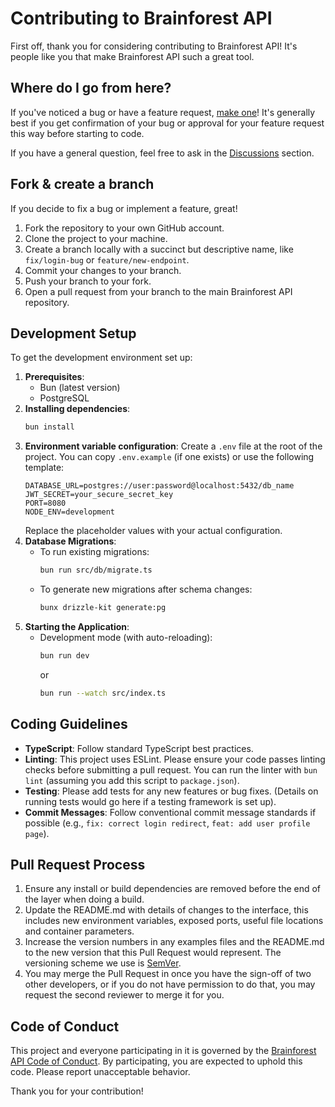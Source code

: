 # Contributing to Brainforest API

First off, thank you for considering contributing to Brainforest API! It's people like you that make Brainforest API such a great tool.

## Where do I go from here?

If you've noticed a bug or have a feature request, [make one](https://github.com/your-username/brainforest-api/issues/new)! It's generally best if you get confirmation of your bug or approval for your feature request this way before starting to code.

If you have a general question, feel free to ask in the [Discussions](https://github.com/your-username/brainforest-api/discussions) section.

## Fork & create a branch

If you decide to fix a bug or implement a feature, great!

1.  Fork the repository to your own GitHub account.
2.  Clone the project to your machine.
3.  Create a branch locally with a succinct but descriptive name, like `fix/login-bug` or `feature/new-endpoint`.
4.  Commit your changes to your branch.
5.  Push your branch to your fork.
6.  Open a pull request from your branch to the main Brainforest API repository.

## Development Setup

To get the development environment set up:

1.  **Prerequisites**:
    - Bun (latest version)
    - PostgreSQL
2.  **Installing dependencies**:
    ```bash
    bun install
    ```
3.  **Environment variable configuration**: Create a `.env` file at the root of the project. You can copy `.env.example` (if one exists) or use the following template:
    ```
    DATABASE_URL=postgres://user:password@localhost:5432/db_name
    JWT_SECRET=your_secure_secret_key
    PORT=8080
    NODE_ENV=development
    ```
    Replace the placeholder values with your actual configuration.
4.  **Database Migrations**:
    - To run existing migrations:
      ```bash
      bun run src/db/migrate.ts
      ```
    - To generate new migrations after schema changes:
      ```bash
      bunx drizzle-kit generate:pg
      ```
5.  **Starting the Application**:
    - Development mode (with auto-reloading):
      ```bash
      bun run dev
      ```
      or
      ```bash
      bun run --watch src/index.ts
      ```

## Coding Guidelines

- **TypeScript**: Follow standard TypeScript best practices.
- **Linting**: This project uses ESLint. Please ensure your code passes linting checks before submitting a pull request. You can run the linter with `bun lint` (assuming you add this script to `package.json`).
- **Testing**: Please add tests for any new features or bug fixes. (Details on running tests would go here if a testing framework is set up).
- **Commit Messages**: Follow conventional commit message standards if possible (e.g., `fix: correct login redirect`, `feat: add user profile page`).

## Pull Request Process

1.  Ensure any install or build dependencies are removed before the end of the layer when doing a build.
2.  Update the README.md with details of changes to the interface, this includes new environment variables, exposed ports, useful file locations and container parameters.
3.  Increase the version numbers in any examples files and the README.md to the new version that this Pull Request would represent. The versioning scheme we use is [SemVer](http://semver.org/).
4.  You may merge the Pull Request in once you have the sign-off of two other developers, or if you do not have permission to do that, you may request the second reviewer to merge it for you.

## Code of Conduct

This project and everyone participating in it is governed by the [Brainforest API Code of Conduct](CODE_OF_CONDUCT.md). By participating, you are expected to uphold this code. Please report unacceptable behavior.

Thank you for your contribution!
